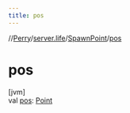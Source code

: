 ```yaml
---
title: pos
---
```

//[Perry](../../../index.html)/[server.life](../index.html)/[SpawnPoint](index.html)/[pos](pos.html)



# pos



[jvm]\
val [pos](pos.html): [Point](https://docs.oracle.com/javase/8/docs/api/java/awt/Point.html)





